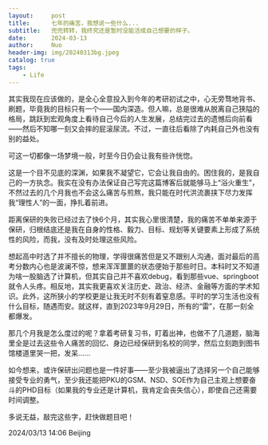 ```yaml
---
layout:     post
title:      七年的痛苦，我想说一些什么...
subtitle:   兜兜转转，我终究还是暂时没能活成自己想要的样子。
date:       2024-03-13
author:     Nuo
header-img: img/20240313bg.jpeg
catalog: true
tags:
    - Life
---
```


其实我现在应该做的，是全心全意投入到今年的考研初试之中，心无旁骛地背书、刷题，毕竟我的目标只有一个——国内深造。但人嘛，总是很难从脱离自己狭隘的格局，跳跃到宏观角度上看待自己今后的人生发展，总结完过去的遗憾后向前看——然后不知哪一刻又会摔的屁滚尿流。不过，一直往后看除了内耗自己外也没有别的益处。

可这一切都像一场梦境一般，时至今日仍会让我有些许恍惚。

这是一个目不见底的深渊，如果我不凝望它，它会让我自由的。困住我的，是我自己的一方执念。我实在没有办法保证自己写完这篇博客后就能够马上“浴火重生”，不然过去的几个月我也不会这么痛苦与煎熬，我只能在时代洪流裹挟下尽力发挥我“理性人”的一面，挣扎着前进。

距离保研的失败已经过去了快6个月，其实我心里很清楚，我的痛苦不单单来源于保研，归根结底还是我在自身的性格、毅力、目标、规划等关键要素上形成了系统性的风险，而我，没有及时处理这些风险。

想起高中时选了并不擅长的物理，学得很痛苦但是又不跟别人沟通，面对最后的高考分数内心也是波澜不惊，想来浑浑噩噩的状态便始于那些时日。本科时又不知道为啥一股脑选了计算机，但其实自己并不喜欢debug，看到那些vue、springboot就令人头疼。相反地，其实我更喜欢关注历史、政治、经济、金融等方面的学术知识。此外，这所狭小的学校更是让我无时不刻有着窒息感。平时的学习生活也没有什么目标，随遇而安。就这样，直到2023年9月29日，所有的“雷”，在那一刻全都爆发。

那几个月我是怎么度过的呢？拿着考研复习书，盯着出神，也做不了几道题，脑海里全是过去这些令人痛苦的回忆、身边已经保研到名校的同学，然后立刻跑到图书馆楼道里哭一把，发呆......

如今想来，或许保研出问题也是一件好事——至少我被逼出了选择另一个自己能够接受专业的勇气，至少我还能把PKU的GSM、NSD、SOE作为自己主观上想要奋斗的PHD目标（如果我的专业还是计算机，我肯定会丧失信心），即使自己还需要时间调整。

多说无益，敲完这些字，赶快做题目吧！

2024/03/13 14:06 Beijing

